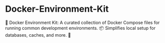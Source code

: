 # Docker-Environment-Kit
🐳 Docker Environment Kit: A curated collection of Docker Compose files for running common development environments. 📦 Simplifies local setup for databases, caches, and more. 🚀
